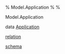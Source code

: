 % Model.Application
% 
% 

Model.Application

data [Application](Model-Application.html#t:Application)

[relation](Model-Application.html#v:relation)

[schema](Model-Application.html#v:schema)
